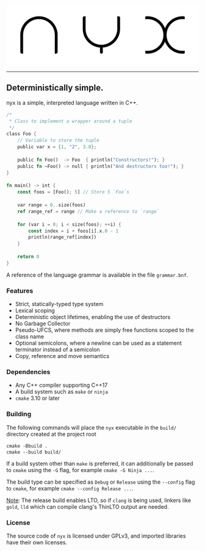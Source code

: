 ![nyx](assets/logo.svg)

---

## Deterministically simple.

nyx is a simple, interpreted language written in C++.

```rs
/*
 * Class to implement a wrapper around a tuple
 */
class Foo {
    // Variable to store the tuple
    public var x = {1, "2", 3.0};

    public fn Foo()  -> Foo  { println("Constructors!"); }
    public fn ~Foo() -> null { println("And destructors too!"); }
}

fn main() -> int {
    const foos = [Foo(); 5] // Store 5 `Foo`s

    var range = 0..size(foos)
    ref range_ref = range // Make a reference to `range`

    for (var i = 0; i < size(foos); ++i) {
        const index = i + foos[i].x.0 - 1
        println(range_ref[index])
    }

    return 0
}
```

A reference of the language grammar is available in the file `grammar.bnf`.

### Features

- Strict, statically-typed type system
- Lexical scoping
- Deterministic object lifetimes, enabling the use of destructors
- No Garbage Collector
- Pseudo-UFCS, where methods are simply free functions scoped to the class name
- Optional semicolons, where a newline can be used as a statement terminator
  instead of a semicolon
- Copy, reference and move semantics

### Dependencies

- Any C++ compiler supporting C++17
- A build system such as `make` or `ninja`
- `cmake` 3.10 or later

### Building

The following commands will place the `nyx` executable in the `build/` directory
created at the project root
```shell
cmake -Bbuild .
cmake --build build/
```

If a build system other than `make` is preferred, it can additionally be passed
to `cmake` using the `-G` flag, for example `cmake -G Ninja ...`.

The build type can be specified as `Debug` or `Release` using the `--config`
flag to `cmake`, for example `cmake --config Release ...`.

<u>Note</u>: The release build enables LTO, so if `clang` is being used, linkers
like `gold`, `lld` which can compile clang's ThinLTO output are needed.

### License

The source code of `nyx` is licensed under GPLv3, and imported libraries have
their own licenses.